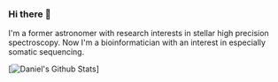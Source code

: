 ### Hi there 👋

I'm a former astronomer with research interests in stellar high precision spectroscopy. Now I'm a bioinformatician with an interest in especially somatic sequencing.

[![Daniel's Github Stats](https://github-readme-stats.vercel.app/api?username=DanielAndreasen&count_private=true&theme=gruvbox)]

<!--
**DanielAndreasen/DanielAndreasen** is a ✨ _special_ ✨ repository because its `README.md` (this file) appears on your GitHub profile.

Here are some ideas to get you started:

- 🔭 I’m currently working on ...
- 🌱 I’m currently learning ...
- 👯 I’m looking to collaborate on ...
- 🤔 I’m looking for help with ...
- 💬 Ask me about ...
- 📫 How to reach me: ...
- 😄 Pronouns: ...
- ⚡ Fun fact: ...
-->
